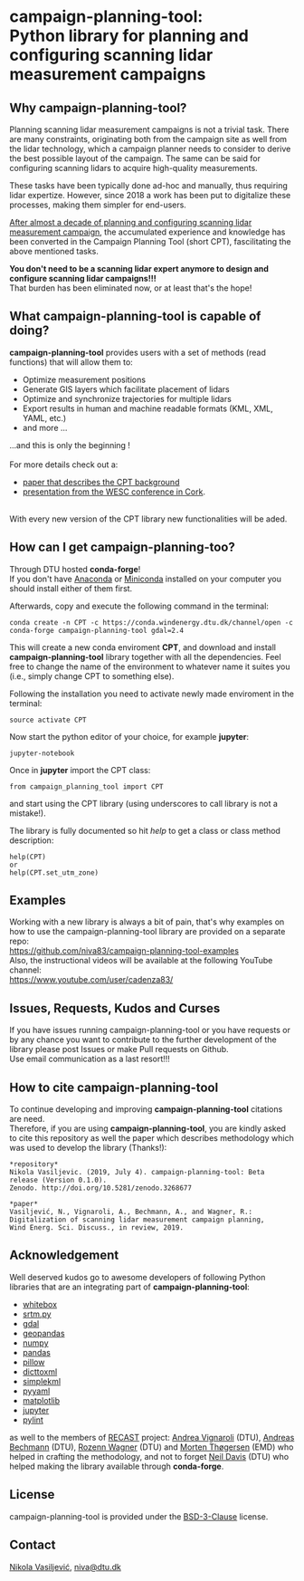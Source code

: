 # campaign-planning-tool: <br>Python library for planning and configuring scanning lidar measurement campaigns

## Why campaign-planning-tool?
Planning scanning lidar measurement campaigns is not a trivial task. There are many constraints, originating  both from the campaign site as well from the lidar technology, which a campaign planner needs to consider to derive the best possible layout of the campaign. The same can be said for configuring scanning lidars to acquire high-quality measurements.

These tasks have been typically done ad-hoc and manually, thus requiring lidar expertize. However, since 2018 a work has been put to digitalize these processes, making them simpler for end-users.

[After almost a decade of planning and configuring scanning lidar measurement campaign](https://zenodo.org/record/1442592), the accumulated experience and knowledge has been converted in the Campaign Planning Tool (short CPT), fascilitating the above mentioned tasks. 

**You don't need to be a scanning lidar expert anymore to design and configure scanning lidar campaigns!!!**
<br>That burden has been eliminated now, or at least that's the hope!

## What campaign-planning-tool is capable of doing?
**campaign-planning-tool** provides users with a set of methods (read functions) that will allow them to:
* Optimize measurement positions
* Generate GIS layers which facilitate placement of lidars 
* Optimize and synchronize trajectories for multiple lidars
* Export results in human and machine readable formats (KML, XML, YAML, etc.)
* and more ...

...and this is only the beginning ! <br> <br>
For more details check out a:
* [paper that describes the CPT background](https://www.wind-energ-sci-discuss.net/wes-2019-13/)
* [presentation from the WESC conference in Cork](https://zenodo.org/record/3247797).
<br>
With every new version of the CPT library new functionalities will be aded.

## How can I get campaign-planning-too?
Through DTU hosted **conda-forge**!<br>
If you don't have [Anaconda](https://www.anaconda.com/) or [Miniconda](https://docs.conda.io/en/latest/miniconda.html) installed on your computer you should install either of them first.

Afterwards, copy and execute the following command in the terminal:
```
conda create -n CPT -c https://conda.windenergy.dtu.dk/channel/open -c conda-forge campaign-planning-tool gdal=2.4
```
This will create a new conda enviroment **CPT**, and download and install **campaign-planning-tool** library together with all the dependencies. Feel free to change the name of the environment to whatever name it suites  you (i.e., simply change CPT to something else).

Following the installation you need to activate newly made enviroment in the terminal:
```
source activate CPT
```
Now start the python editor of your choice, for example **jupyter**:
```
jupyter-notebook
```
Once in **jupyter** import the CPT class:
```
from campaign_planning_tool import CPT
```
and start using the CPT library (using underscores to call library is not a mistake!).

The library is fully documented so hit *help* to get a class or class method description:
```
help(CPT)
or
help(CPT.set_utm_zone)
```
## Examples 
Working with a new library is always a bit of pain, that's why examples on how to use the campaign-planning-tool library are provided on a separate repo:<br>
https://github.com/niva83/campaign-planning-tool-examples
<br>
Also, the instructional videos will be available at the following YouTube channel:<br>
https://www.youtube.com/user/cadenza83/

## Issues, Requests, Kudos and Curses
If you have issues running campaign-planning-tool or you have requests or by any chance you want to contribute to the further development of the library please post Issues or make Pull requests on Github. 
<br>Use email communication as a last resort!!!

## How to cite campaign-planning-tool 
To continue developing and improving **campaign-planning-tool** citations are need.<br>
Therefore, if you are using **campaign-planning-tool**, you are kindly asked to cite this repository as well the paper which describes methodology which was used to develop the library (Thanks!): 
```
*repository*
Nikola Vasiljevic. (2019, July 4). campaign-planning-tool: Beta release (Version 0.1.0). 
Zenodo. http://doi.org/10.5281/zenodo.3268677

*paper*
Vasiljević, N., Vignaroli, A., Bechmann, A., and Wagner, R.: 
Digitalization of scanning lidar measurement campaign planning, 
Wind Energ. Sci. Discuss., in review, 2019. 

```

## Acknowledgement 
Well deserved kudos go to awesome developers of following Python libraries that are an integrating part of **campaign-planning-tool**:

* [whitebox](https://pypi.org/project/whitebox/)
* [srtm.py](https://github.com/tkrajina/srtm.py)
* [gdal](https://github.com/tkrajina/srtm.py)
* [geopandas](http://geopandas.org/)
* [numpy](https://www.numpy.org/)
* [pandas](https://pandas.pydata.org/)
* [pillow](https://pillow.readthedocs.io/en/stable/)
* [dicttoxml](https://pypi.org/project/dicttoxml/)
* [simplekml](https://simplekml.readthedocs.io/en/latest/)
* [pyyaml](https://pyyaml.org/)
* [matplotlib](https://matplotlib.org/)
* [jupyter](https://jupyter.org/)
* [pylint](https://www.pylint.org/)

as well to the members of [RECAST](http://www.recastproject.dk/project) project: [Andrea Vignaroli](https://www.dtu.dk/english/service/phonebook/person?id=94735&tab=2&qt=dtupublicationquery) (DTU), [Andreas Bechmann](https://www.dtu.dk/english/service/phonebook/person?id=20603&tab=1) (DTU), [Rozenn Wagner](https://www.dtu.dk/english/service/phonebook/person?id=38872&tab=2&qt=dtupublicationquery) (DTU) and [Morten Thøgersen](https://dk.linkedin.com/in/morten-lybech-th%C3%B8gersen-4114746) (EMD) who helped in crafting the methodology, and not to forget [Neil Davis](https://www.dtu.dk/english/service/phonebook/person?id=68826&tab=1) (DTU) who helped making the library available through **conda-forge**.

## License
campaign-planning-tool is provided under the [BSD-3-Clause](https://opensource.org/licenses/BSD-3-Clause) license.


## Contact
[Nikola Vasiljević](https://www.dtu.dk/english/service/phonebook/person?id=62218&tab=2&qt=dtupublicationquery), niva@dtu.dk 
